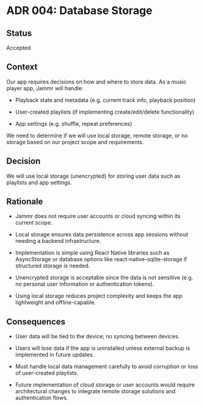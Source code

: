 # ADR 004: Database Storage

## Status

Accepted

## Context

Our app requires decisions on how and where to store data. As a music player app, Jammr will handle:

- Playback state and metadata (e.g. current track info, playback position)

- User-created playlists (if implementing create/edit/delete functionality)

- App settings (e.g. shuffle, repeat preferences)

We need to determine if we will use local storage, remote storage, or no storage based on our project scope and requirements.

## Decision

We will use local storage (unencrypted) for storing user data such as playlists and app settings.

## Rationale

- Jammr does not require user accounts or cloud syncing within its current scope.

- Local storage ensures data persistence across app sessions without needing a backend infrastructure.

- Implementation is simple using React Native libraries such as AsyncStorage or database options like react-native-sqlite-storage if structured storage is needed.

- Unencrypted storage is acceptable since the data is not sensitive (e.g. no personal user information or authentication tokens).

- Using local storage reduces project complexity and keeps the app lightweight and offline-capable.

## Consequences

- User data will be tied to the device; no syncing between devices.

- Users will lose data if the app is uninstalled unless external backup is implemented in future updates.

- Must handle local data management carefully to avoid corruption or loss of user-created playlists.

- Future implementation of cloud storage or user accounts would require architectural changes to integrate remote storage solutions and authentication flows.
